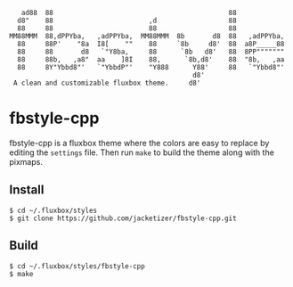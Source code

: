 
```
   ad88  88                                            88
  d8"    88                        ,d                  88
  88     88                        88                  88
MM88MMM  88,dPPYba,   ,adPPYba,  MM88MMM  8b       d8  88   ,adPPYba,
  88     88P'    "8a  I8[    ""    88     `8b     d8'  88  a8P_____88
  88     88       d8   `"Y8ba,     88      `8b   d8'   88  8PP"""""""
  88     88b,   ,a8"  aa    ]8I    88,      `8b,d8'    88  "8b,   ,aa
  88     8Y"Ybbd8"'   `"YbbdP"'    "Y888      Y88'     88   `"Ybbd8"'
                                              d8'
 A clean and customizable fluxbox theme.     d8'
```

fbstyle-cpp
===========

fbstyle-cpp is a fluxbox theme where the colors are easy to
replace by editing the `settings` file. Then run `make` to
build the theme along with the pixmaps.

Install
-------

```
$ cd ~/.fluxbox/styles
$ git clone https://github.com/jacketizer/fbstyle-cpp.git
```

Build
-----

```
$ cd ~/.fluxbox/styles/fbstyle-cpp
$ make
```
